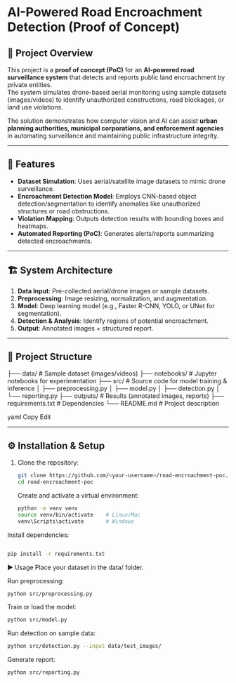 # AI-Powered Road Encroachment Detection (Proof of Concept)

## 📌 Project Overview
This project is a **proof of concept (PoC)** for an **AI-powered road surveillance system** that detects and reports public land encroachment by private entities.  
The system simulates drone-based aerial monitoring using sample datasets (images/videos) to identify unauthorized constructions, road blockages, or land use violations.

The solution demonstrates how computer vision and AI can assist **urban planning authorities, municipal corporations, and enforcement agencies** in automating surveillance and maintaining public infrastructure integrity.

---

## 🚀 Features
- **Dataset Simulation**: Uses aerial/satellite image datasets to mimic drone surveillance.
- **Encroachment Detection Model**: Employs CNN-based object detection/segmentation to identify anomalies like unauthorized structures or road obstructions.
- **Violation Mapping**: Outputs detection results with bounding boxes and heatmaps.
- **Automated Reporting (PoC)**: Generates alerts/reports summarizing detected encroachments.

---

## 🏗️ System Architecture
1. **Data Input**: Pre-collected aerial/drone images or sample datasets.
2. **Preprocessing**: Image resizing, normalization, and augmentation.
3. **Model**: Deep learning model (e.g., Faster R-CNN, YOLO, or UNet for segmentation).
4. **Detection & Analysis**: Identify regions of potential encroachment.
5. **Output**: Annotated images + structured report.

---

## 📂 Project Structure
├── data/ # Sample dataset (images/videos)
├── notebooks/ # Jupyter notebooks for experimentation
├── src/ # Source code for model training & inference
│ ├── preprocessing.py
│ ├── model.py
│ ├── detection.py
│ └── reporting.py
├── outputs/ # Results (annotated images, reports)
├── requirements.txt # Dependencies
└── README.md # Project description

yaml
Copy
Edit

---

## ⚙️ Installation & Setup
1. Clone the repository:
   ```bash
   git clone https://github.com/<your-username>/road-encroachment-poc.git
   cd road-encroachment-poc
   ```
   Create and activate a virtual environment:

   ```bash
   python -m venv venv
   source venv/bin/activate    # Linux/Mac
   venv\Scripts\activate       # Windows
   ```
Install dependencies:

```bash

pip install -r requirements.txt
```
▶️ Usage
Place your dataset in the data/ folder.

Run preprocessing:

```bash
python src/preprocessing.py
```
Train or load the model:

```bash
python src/model.py
```
Run detection on sample data:

```bash
python src/detection.py --input data/test_images/
```
Generate report:
```bash
python src/reporting.py
```

